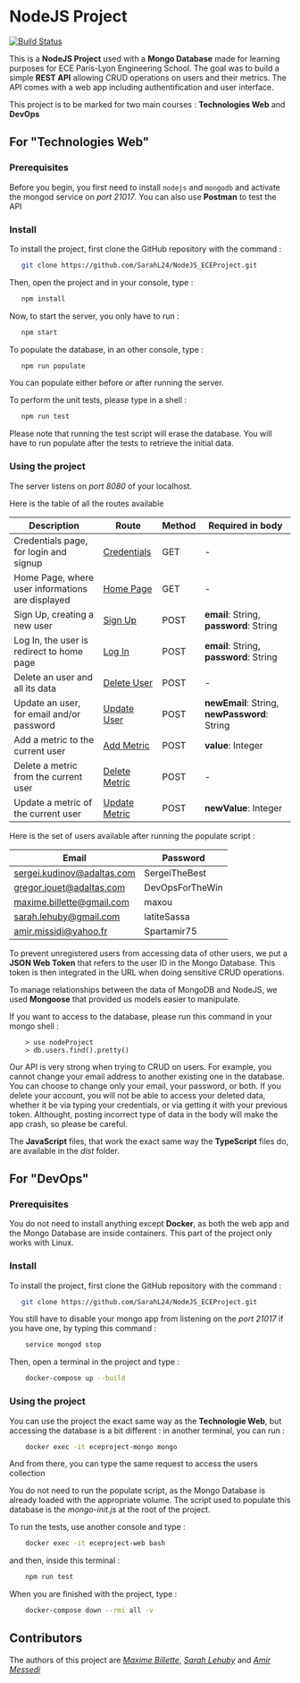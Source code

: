 # NodeJS Project
[![Build Status](https://travis-ci.com/SarahL24/NodeJS_ECEProject.svg?branch=master)](https://travis-ci.com/SarahL24/NodeJS_ECEProject)

This is a **NodeJS Project** used with a **Mongo Database** made for learning purposes for ECE Paris-Lyon Engineering School. The goal was to build a simple **REST API** allowing CRUD operations on users and their metrics. The API comes with a web app including authentification and user interface. 

This project is to be marked for two main courses : **Technologies Web** and **DevOps**

## For "Technologies Web"

### Prerequisites

Before you begin, you first need to install ```nodejs``` and ```mongodb``` and activate the mongod service on *port 21017*. You can also use **Postman** to test the API


### Install

To install the project, first clone the GitHub repository with the command :

```bash
   git clone https://github.com/SarahL24/NodeJS_ECEProject.git
```

Then, open the project and in your console, type :
```bash
   npm install
```

Now, to start the server, you only have to run : 
```bash
   npm start
```

To populate the database, in an other console, type :
```bash
   npm run populate
```
You can populate either before or after running the server.

To perform the unit tests, please type in a shell :
```bash
   npm run test
```
Please note that running the test script will erase the database. You will have to run populate after the tests to retrieve the initial data.


### Using the project

The server listens on *port 8080* of your localhost.

Here is the table of all the routes available

| Description                            | Route                                       | Method      | Required in body |
|----------------------------------------|---------------------------------------------|-------------|------------------|
|Credentials page, for login and signup  | [Credentials](http://localhost:8080/)       | GET         | -                |
|Home Page, where user informations are displayed |[Home Page](http://localhost:8080/home/:token) | GET | -             |
|Sign Up, creating a new user          |[Sign Up](http://localhost:8080/user/signup)   | POST        | **email**: String, **password**: String  |
|Log In, the user is redirect to home page |[Log In](http://localhost:8080/user/login)| POST         | **email**: String, **password**: String  |
|Delete an user and all its data          | [Delete User](http://localhost:8080/user/delete/:token) | POST | -          |
|Update an user, for email and/or password | [Update User](http://localhost:8080/user/update/:token) | POST | **newEmail**: String, **newPassword**: String  |
|Add a metric to the current user | [Add Metric](http://localhost:8080/metric/add/:token) | POST | **value**: Integer   |
|Delete a metric from the current user | [Delete Metric](http://localhost:8080/metric/delete/:token) | POST | -         |
|Update a metric of the current user | [Update Metric](http://localhost:8080/metric/update/:token) | POST | **newValue**: Integer |

Here is the set of users available after running the populate script :

| Email                         | Password                |
|-------------------------------|-------------------------|
| sergei.kudinov@adaltas.com    | SergeiTheBest           |
| gregor.jouet@adaltas.com      | DevOpsForTheWin         |
| maxime.billette@gmail.com     | maxou                   |
| sarah.lehuby@gmail.com        | latiteSassa             |
| amir.missidi@yahoo.fr         | Spartamir75             |


To prevent unregistered users from accessing data of other users, we put a **JSON Web Token** that refers to the user ID in the Mongo Database. This token is then integrated in the URL when doing sensitive CRUD operations.

To manage relationships between the data of MongoDB and NodeJS, we used **Mongoose** that provided us models easier to manipulate.

If you want to access to the database, please run this command in your mongo shell :
```shell
    > use nodeProject
    > db.users.find().pretty()
```

Our API is very strong when trying to CRUD on users. For example, you cannot change your email address to another existing one in the database. You can choose to change only your email, your password, or both. If you delete your account, you will not be able to access your deleted data, whether it be via typing your credentials, or via getting it with your previous token. Althought, posting incorrect type of data in the body will make the app crash, so please be careful.

The **JavaScript** files, that work the exact same way the **TypeScript** files do, are available in the *dist* folder. 


## For "DevOps"

### Prerequisites

You do not need to install anything except **Docker**, as both the web app and the Mongo Database are inside containers. This part of the project only works with Linux.

### Install

To install the project, first clone the GitHub repository with the command :

```bash
   git clone https://github.com/SarahL24/NodeJS_ECEProject.git
```

You still have to disable your mongo app from listening on the *port 21017* if you have one, by typing this command :
```bash
    service mongod stop
```

Then, open a terminal in the project and type :
```bash
    docker-compose up --build
```

### Using the project

You can use the project the exact same way as the **Technologie Web**, but accessing the database is a bit different : in another terminal, you can run :
```bash
    docker exec -it eceproject-mongo mongo
``` 
And from there, you can type the same request to access the users collection

You do not need to run the populate script, as the Mongo Database is already loaded with the appropriate volume. The script used to populate this database is the *mongo-init.js* at the root of the project.

To run the tests, use another console and type :
```bash
    docker exec -it eceproject-web bash
``` 
and then, inside this terminal :
```bash
    npm run test
```

When you are finished with the project, type :
```bash
    docker-compose down --rmi all -v
```

## Contributors

The authors of this project are [*Maxime Billette*](https://github.com/Billette), [*Sarah Lehuby*](https://github.com/SarahL24) and [*Amir Messedi*](https://github.com/AmirMessedi)
